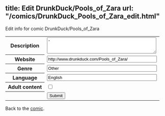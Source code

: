 title: Edit DrunkDuck/Pools_of_Zara
url: "/comics/DrunkDuck_Pools_of_Zara_edit.html"
---
Edit info for comic DrunkDuck/Pools_of_Zara

<form name="comic" action="http://gaepostmail.appspot.com/comic/" method="post">
<table class="comicinfo">
<tr>
<th>Description</th><td><textarea name="description" cols="40" rows="3">-</textarea></td>
</tr>
<tr>
<th>Website</th><td><input type="text" name="url" value="http://www.drunkduck.com/Pools_of_Zara/" size="40"/></td>
</tr>
<tr>
<th>Genre</th><td><input type="text" name="genre" value="Other" size="40"/></td>
</tr>
<tr>
<th>Language</th><td><input type="text" name="language" value="English" size="40"/></td>
</tr>
<tr>
<th>Adult content</th><td><input type="checkbox" name="adult" value="adult" /></td>
</tr>
<tr>
<th></th><td>
<input type="hidden" name="comic" value="DrunkDuck_Pools_of_Zara" />
<input type="submit" name="submit" value="Submit" />
</td>
</tr>
</table>
</form>

Back to the [comic](DrunkDuck_Pools_of_Zara.html).
